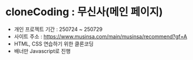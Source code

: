 # cloneCoding : 무신사(메인 페이지)
- 개인 프로젝트 기간 : 250724 ~ 250729
- 사이트 주소 : https://www.musinsa.com/main/musinsa/recommend?gf=A
- HTML, CSS 연습하기 위한 클론코딩
- 배너만 Javascript로 진행
